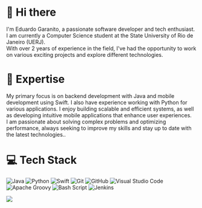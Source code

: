# 👋 Hi there
 
 I'm Eduardo Garanito, a passionate software developer and tech enthusiast. I am currently a Computer Science student at the State University of Rio de Janeiro (UERJ). </br>
 With over 2 years of experience in the field, I've had the opportunity to work on various exciting projects and explore different technologies.
 
 
 # 🚀 Expertise
 
My primary focus is on backend development with Java and mobile development using Swift. I also have experience working with Python for various applications. I enjoy building scalable and efficient systems, as well as developing intuitive mobile applications that enhance user experiences. </br> 
I am passionate about solving complex problems and optimizing performance, always seeking to improve my skills and stay up to date with the latest technologies..
 
 # 💻 Tech Stack
 ![Java](https://img.shields.io/badge/java-%23ED8B00.svg?style=for-the-badge&logo=openjdk&logoColor=white) ![Python](https://img.shields.io/badge/python-3670A0?style=for-the-badge&logo=python&logoColor=ffdd54) ![Swift](https://img.shields.io/badge/swift-F54A2A?style=for-the-badge&logo=swift&logoColor=white) ![Git](https://img.shields.io/badge/git-%23F05033.svg?style=for-the-badge&logo=git&logoColor=white) ![GitHub](https://img.shields.io/badge/github-%23121011.svg?style=for-the-badge&logo=github&logoColor=white) ![Visual Studio Code](https://img.shields.io/badge/Visual%20Studio%20Code-0078d7.svg?style=for-the-badge&logo=visual-studio-code&logoColor=white) ![Apache Groovy](https://img.shields.io/badge/Apache%20Groovy-4298B8.svg?style=for-the-badge&logo=Apache+Groovy&logoColor=white) ![Bash Script](https://img.shields.io/badge/bash_script-%23121011.svg?style=for-the-badge&logo=gnu-bash&logoColor=white) ![Jenkins](https://img.shields.io/badge/jenkins-%232C5263.svg?style=for-the-badge&logo=jenkins&logoColor=white) 
 
 
 
 ![](https://github-readme-stats-wheat-two-53.vercel.app/api/top-langs/?username=Edaau&theme=neon&hide_border=false&include_all_commits=false&count_private=false&layout=compact)
